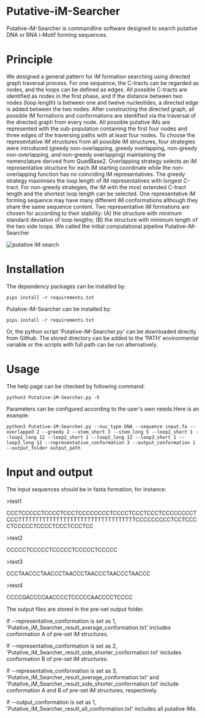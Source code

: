 # Putative-iM-Searcher

Putative-iM-Searcher is commandline software designed to search putative DNA or RNA i-Motif forming sequences.

# Principle
We designed a general pattern for iM formation searching using directed graph traversal process. For one sequence, the C-tracts can be regarded as nodes, and the loops can be defined as edges. All possible C-tracts are identified as nodes in the first phase, and if the distance between two nodes (loop length) is between one and twelve nucleotides, a directed edge is added between the two nodes. After constructing the directed graph, all possible iM formations and conformations are identified via the traversal of the directed graph from every node. All possible putative iMs are represented with the sub-population containing the first four nodes and three edges of the traversing paths with at least four nodes. To choose the representative iM structures from all possible iM structures, four strategies were introduced (greedy non-overlapping, greedy overlapping, non-greedy non-overlapping, and non-greedy overlapping) maintaining the nomenclature derived from QuadBase2. Overlapping strategy selects an iM representative structure for each iM starting coordinate while the non-overlapping function has no coinciding iM representatives. The greedy strategy maximises the loop length of iM representatives with longest C-tract. For non-greedy strategies, the iM with the most extended C-tract length and the shortest loop length can be selected. One representative iM forming sequence may have many different iM conformations although they share the same sequence content. Two representative iM formations are chosen for according to their stability: (A) the structure with minimum standard deviation of loop lengths; (B) the structure with minimum length of the two side loops. We called the initial computational pipeline Putative-iM-Searcher

![putative iM search](https://github.com/YANGB1/Putative-iM-Searcher/assets/92316121/a2297cca-8e07-45fd-b8e0-71b85d813fb1)

# Installation
The dependency packages can be installed by:
``` 
pips install -r requirements.txt

``` 
Putative-iM-Searcher can be installed by:
``` 
pips install -r requirements.txt

```
Or, the python script 'Putative-iM-Searcher.py' can be downloaded directly from Github. The stored directory can be added to the ‘PATH’ environmental variable or the scripts with full path can be run alternatively. 

# Usage
The help page can be checked by following command:
``` 
python3 Putative-iM-Searcher.py -h
``` 
Parameters can be configured according to the user's own needs.Here is an example:
``` 
python3 Putative-iM-Searcher.py --nuc_type DNA --sequence input.fa --overlapped 2 --greedy 2 --stem_short 3 --stem_long 5 --loop1_short 1 --loop1_long 12 --loop2_short 1 --loop2_long 12 --loop3_short 1 --loop3_long 12 --representative_conformation 3 --output_conformation 1 --output_folder output_path
``` 

# Input and output
The input sequences should be in fasta formation, for instance:

\>test1

CCCTCCCCCTCCCCTCCCTCCCCCCCCTCCCCTCCCTCCCTCCCCCCCCTCCCTTTTTTTTTTTTTTTTTTTTTTTTTTTTTTTTTTCCCCCCCCCTCCTCCCCTCCCCCTCCCCTCCCTCCCTCC

\>test2

CCCCCTCCCCCTCCCCCTCCCCCTCCCCC

\>test3

CCCTAACCCTAACCCTAACCCTAACCCTAACCCTAACCC

\>test4

CCCCGACCCCAACCCCTCCCCCAACCCCTCCCC

The output files are stored in the pre-set output folder.

If --representative_conformation is set as 1, 'Putative_iM_Searcher_result_average_conformation.txt' includes conformation A of pre-set iM structures. 

If --representative_conformation is set as 2, 'Putative_iM_Searcher_result_side_shorter_conformation.txt' includes conformation B of pre-set iM structures. 

If --representative_conformation is set as 3, 'Putative_iM_Searcher_result_average_conformation.txt' and 'Putative_iM_Searcher_result_side_shorter_conformation.txt' include conformation A and B of pre-set iM structures, respectively. 

If --output_conformation is set as 1, 'Putative_iM_Searcher_result_all_conformation.txt' includes all putative iMs.


